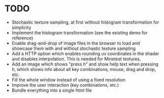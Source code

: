 # TODO

* Stochastic texture sampling, at first without histogram transformation for
  simplicity
* Implement the histogram transformation (see the existing demo for reference)
* Enable drag-and-drop of image files in the browser to load and showcase
  them with and without stochastic texture sampling
* Add a HTTP option which enables rounding uv coordinates in the shader and
  disables interpolation. This is needed for Minetest textures.
* Add an image which shows "press h" and show help text when pressing h, which
  shows info about all key combinations, mouse, drag and drop, etc.
* Fill the whole window instead of using a fixed resolution
* Improve the user interaction (key combinations, etc.)
* Bundle everything into a single html file
